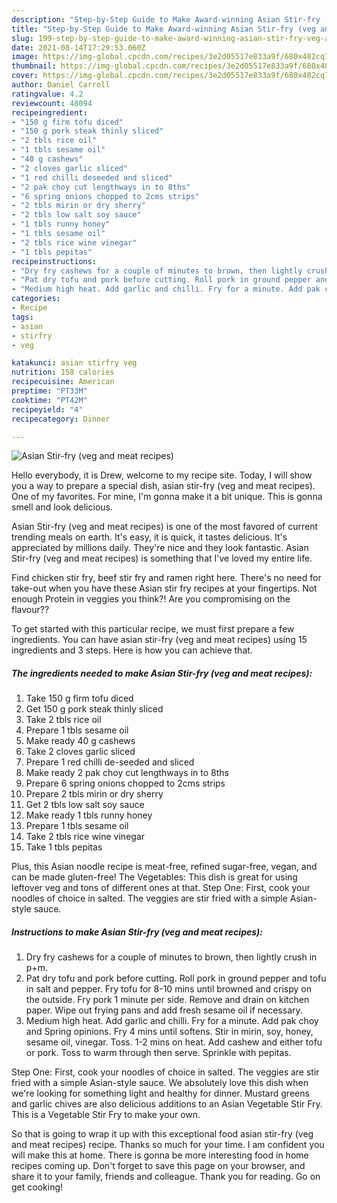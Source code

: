 ```yaml
---
description: "Step-by-Step Guide to Make Award-winning Asian Stir-fry (veg and meat recipes)"
title: "Step-by-Step Guide to Make Award-winning Asian Stir-fry (veg and meat recipes)"
slug: 199-step-by-step-guide-to-make-award-winning-asian-stir-fry-veg-and-meat-recipes
date: 2021-08-14T17:29:53.060Z
image: https://img-global.cpcdn.com/recipes/3e2d05517e833a9f/680x482cq70/asian-stir-fry-veg-and-meat-recipes-recipe-main-photo.jpg
thumbnail: https://img-global.cpcdn.com/recipes/3e2d05517e833a9f/680x482cq70/asian-stir-fry-veg-and-meat-recipes-recipe-main-photo.jpg
cover: https://img-global.cpcdn.com/recipes/3e2d05517e833a9f/680x482cq70/asian-stir-fry-veg-and-meat-recipes-recipe-main-photo.jpg
author: Daniel Carroll
ratingvalue: 4.2
reviewcount: 48094
recipeingredient:
- "150 g firm tofu diced"
- "150 g pork steak thinly sliced"
- "2 tbls rice oil"
- "1 tbls sesame oil"
- "40 g cashews"
- "2 cloves garlic sliced"
- "1 red chilli deseeded and sliced"
- "2 pak choy cut lengthways in to 8ths"
- "6 spring onions chopped to 2cms strips"
- "2 tbls mirin or dry sherry"
- "2 tbls low salt soy sauce"
- "1 tbls runny honey"
- "1 tbls sesame oil"
- "2 tbls rice wine vinegar"
- "1 tbls pepitas"
recipeinstructions:
- "Dry fry cashews for a couple of minutes to brown, then lightly crush in p+m."
- "Pat dry tofu and pork before cutting. Roll pork in ground pepper and tofu in salt and pepper. Fry tofu for 8-10 mins until browned and crispy on the outside. Fry pork 1 minute per side. Remove and drain on kitchen paper. Wipe out frying pans and add fresh sesame oil if necessary."
- "Medium high heat. Add garlic and chilli. Fry for a minute. Add pak choy and Spring opinions. Fry 4 mins until softens. Stir in mirin, soy, honey, sesame oil, vinegar. Toss. 1-2 mins on heat. Add cashew and either tofu or pork. Toss to warm through then serve. Sprinkle with pepitas."
categories:
- Recipe
tags:
- asian
- stirfry
- veg

katakunci: asian stirfry veg 
nutrition: 158 calories
recipecuisine: American
preptime: "PT33M"
cooktime: "PT42M"
recipeyield: "4"
recipecategory: Dinner

---
```



![Asian Stir-fry (veg and meat recipes)](https://img-global.cpcdn.com/recipes/3e2d05517e833a9f/680x482cq70/asian-stir-fry-veg-and-meat-recipes-recipe-main-photo.jpg)

Hello everybody, it is Drew, welcome to my recipe site. Today, I will show you a way to prepare a special dish, asian stir-fry (veg and meat recipes). One of my favorites. For mine, I'm gonna make it a bit unique. This is gonna smell and look delicious.

Asian Stir-fry (veg and meat recipes) is one of the most favored of current trending meals on earth. It's easy, it is quick, it tastes delicious. It's appreciated by millions daily. They're nice and they look fantastic. Asian Stir-fry (veg and meat recipes) is something that I've loved my entire life.

Find chicken stir fry, beef stir fry and ramen right here. There&#39;s no need for take-out when you have these Asian stir fry recipes at your fingertips. Not enough Protein in veggies you think?! Are you compromising on the flavour??


To get started with this particular recipe, we must first prepare a few ingredients. You can have asian stir-fry (veg and meat recipes) using 15 ingredients and 3 steps. Here is how you can achieve that.

<!--inarticleads1-->

##### The ingredients needed to make Asian Stir-fry (veg and meat recipes):

1. Take 150 g firm tofu diced
1. Get 150 g pork steak thinly sliced
1. Take 2 tbls rice oil
1. Prepare 1 tbls sesame oil
1. Make ready 40 g cashews
1. Take 2 cloves garlic sliced
1. Prepare 1 red chilli de-seeded and sliced
1. Make ready 2 pak choy cut lengthways in to 8ths
1. Prepare 6 spring onions chopped to 2cms strips
1. Prepare 2 tbls mirin or dry sherry
1. Get 2 tbls low salt soy sauce
1. Make ready 1 tbls runny honey
1. Prepare 1 tbls sesame oil
1. Take 2 tbls rice wine vinegar
1. Take 1 tbls pepitas


Plus, this Asian noodle recipe is meat-free, refined sugar-free, vegan, and can be made gluten-free! The Vegetables: This dish is great for using leftover veg and tons of different ones at that. Step One: First, cook your noodles of choice in salted. The veggies are stir fried with a simple Asian-style sauce. 

<!--inarticleads2-->

##### Instructions to make Asian Stir-fry (veg and meat recipes):

1. Dry fry cashews for a couple of minutes to brown, then lightly crush in p+m.
1. Pat dry tofu and pork before cutting. Roll pork in ground pepper and tofu in salt and pepper. Fry tofu for 8-10 mins until browned and crispy on the outside. Fry pork 1 minute per side. Remove and drain on kitchen paper. Wipe out frying pans and add fresh sesame oil if necessary.
1. Medium high heat. Add garlic and chilli. Fry for a minute. Add pak choy and Spring opinions. Fry 4 mins until softens. Stir in mirin, soy, honey, sesame oil, vinegar. Toss. 1-2 mins on heat. Add cashew and either tofu or pork. Toss to warm through then serve. Sprinkle with pepitas.


Step One: First, cook your noodles of choice in salted. The veggies are stir fried with a simple Asian-style sauce. We absolutely love this dish when we&#39;re looking for something light and healthy for dinner. Mustard greens and garlic chives are also delicious additions to an Asian Vegetable Stir Fry. This is a Vegetable Stir Fry to make your own. 

So that is going to wrap it up with this exceptional food asian stir-fry (veg and meat recipes) recipe. Thanks so much for your time. I am confident you will make this at home. There is gonna be more interesting food in home recipes coming up. Don't forget to save this page on your browser, and share it to your family, friends and colleague. Thank you for reading. Go on get cooking!
